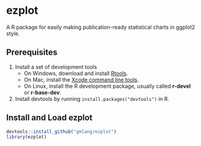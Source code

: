 # ezplot

A R package for easily making publication-ready statistical charts in ggplot2 style.

## Prerequisites

1. Install a set of development tools
    * On Windows, download and install [Rtools](http://cran.r-project.org/bin/windows/Rtools/).
    * On Mac, install the [Xcode command line tools](https://developer.apple.com/downloads).
    * On Linux, install the R development package, usually called **r-devel** or **r-base-dev**.
2. Install devtools by running `install.packages("devtools")` in R.

## Install and Load ezplot

```r
devtools::install_github("gmlang/ezplot")
library(ezplot)
```
